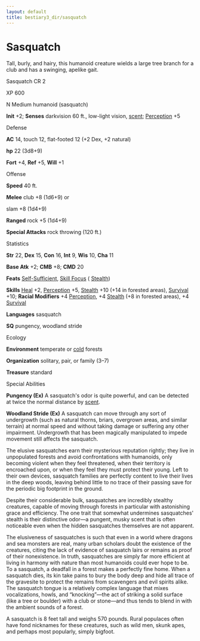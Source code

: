 ```yaml
---
layout: default
title: bestiary3_dir/sasquatch
---
```

# Sasquatch

Tall, burly, and hairy, this humanoid creature wields a large tree branch for a club and has a swinging, apelike gait.

Sasquatch CR 2

XP 600

N Medium humanoid (sasquatch)

**Init** +2; **Senses** darkvision 60 ft., low-light vision, [scent](monsters_dir/universalMonsterRules#_scent); [Perception](skills_dir/perception#_perception) +5

Defense

**AC** 14, touch 12, flat-footed 12 (+2 Dex, +2 natural)

**hp** 22 (3d8+9)

**Fort** +4, **Ref** +5, **Will** +1

Offense

**Speed** 40 ft.

**Melee** club +8 (1d6+9) or

slam +8 (1d4+9)

**Ranged** rock +5 (1d4+9)

**Special Attacks** rock throwing (120 ft.)

Statistics

**Str** 22, **Dex** 15, **Con** 16, **Int** 9, **Wis** 10, **Cha** 11

**Base Atk** +2; **CMB** +8; **CMD** 20

**Feats** [Self-Sufficient](feats#_self-sufficient), [Skill Focus](feats#_skill-focus) ( [Stealth](skills_dir/stealth#_stealth))

**Skills** [Heal](skills_dir/heal#_heal) +2, [Perception](skills_dir/perception#_perception) +5, [Stealth](skills_dir/stealth#_stealth) +10 (+14 in forested areas), [Survival](skills_dir/survival#_survival) +10; **Racial Modifiers** +4 [Perception](skills_dir/perception#_perception), +4 [Stealth](skills_dir/stealth#_stealth) (+8 in forested areas), +4 [Survival](skills_dir/survival#_survival)

**Languages** sasquatch

**SQ** pungency, woodland stride

Ecology

**Environment** temperate or [cold](monsters_dir/creatureTypes#_cold-subtype) forests

**Organization** solitary, pair, or family (3–7)

**Treasure** standard

Special Abilities

**Pungency (Ex)** A sasquatch's odor is quite powerful, and can be detected at twice the normal distance by [scent](monsters_dir/universalMonsterRules#_scent).

**Woodland Stride (Ex)** A sasquatch can move through any sort of undergrowth (such as natural thorns, briars, overgrown areas, and similar terrain) at normal speed and without taking damage or suffering any other impairment. Undergrowth that has been magically manipulated to impede movement still affects the sasquatch.

The elusive sasquatches earn their mysterious reputation rightly; they live in unpopulated forests and avoid confrontations with humanoids, only becoming violent when they feel threatened, when their territory is encroached upon, or when they feel they must protect their young. Left to their own devices, sasquatch families are perfectly content to live their lives in the deep woods, leaving behind little to no trace of their passing save for the periodic big footprint in the ground.

Despite their considerable bulk, sasquatches are incredibly stealthy creatures, capable of moving through forests in particular with astonishing grace and efficiency. The one trait that somewhat undermines sasquatches' stealth is their distinctive odor—a pungent, musky scent that is often noticeable even when the hidden sasquatches themselves are not apparent.

The elusiveness of sasquatches is such that even in a world where dragons and sea monsters are real, many urban scholars doubt the existence of the creatures, citing the lack of evidence of sasquatch lairs or remains as proof of their nonexistence. In truth, sasquatches are simply far more efficient at living in harmony with nature than most humanoids could ever hope to be. To a sasquatch, a deadfall in a forest makes a perfectly fine home. When a sasquatch dies, its kin take pains to bury the body deep and hide all trace of the gravesite to protect the remains from scavengers and evil spirits alike. The sasquatch tongue is a relatively complex language that mixes vocalizations, howls, and “knocking”—the act of striking a solid surface (like a tree or boulder) with a club or stone—and thus tends to blend in with the ambient sounds of a forest.

A sasquatch is 8 feet tall and weighs 570 pounds. Rural populaces often have fond nicknames for these creatures, such as wild men, skunk apes, and perhaps most popularly, simply bigfoot.

